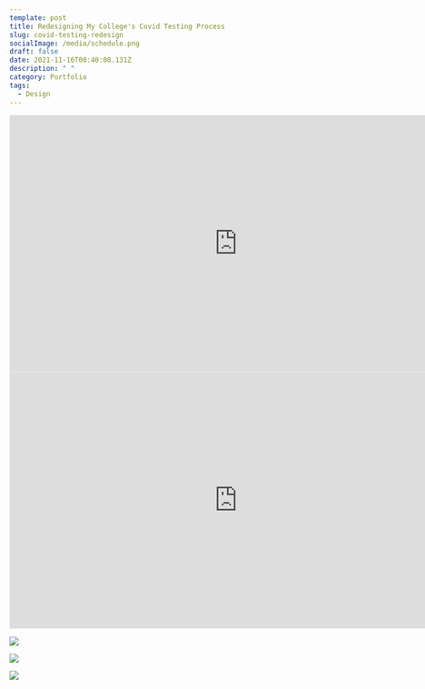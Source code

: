 ```yaml
---
template: post
title: Redesigning My College's Covid Testing Process
slug: covid-testing-redesign
socialImage: /media/schedule.png
draft: false
date: 2021-11-16T00:40:08.131Z
description: " "
category: Portfolio
tags:
  - Design
---
```

<iframe style="border: 1px solid rgba(0, 0, 0, 0.1);" width="800" height="450" src="https://www.figma.com/embed?embed_host=share&url=https%3A%2F%2Fwww.figma.com%2Fproto%2FbVKqu7Dlkk091eB4S1ikrq%2FAppointment-Tool-Redesign%3Fpage-id%3D0%253A1%26node-id%3D0%253A1%26viewport%3D241%252C48%252C0.05%26scaling%3Dmin-zoom%26starting-point-node-id%3D4%253A30" allowfullscreen></iframe>

<iframe style="border: 1px solid rgba(0, 0, 0, 0.1);" width="800" height="450" src="https://www.figma.com/embed?embed_host=share&url=https%3A%2F%2Fwww.figma.com%2Fproto%2FbVKqu7Dlkk091eB4S1ikrq%2FAppointment-Tool-Redesign%3Fpage-id%3D77%253A476%26node-id%3D77%253A3150%26viewport%3D241%252C48%252C0.16%26scaling%3Dscale-down%26starting-point-node-id%3D77%253A3150" allowfullscreen></iframe>



![](/media/email.png)

![](/media/new-or-existing-patient.png)

![](/media/confirmation-page.png)